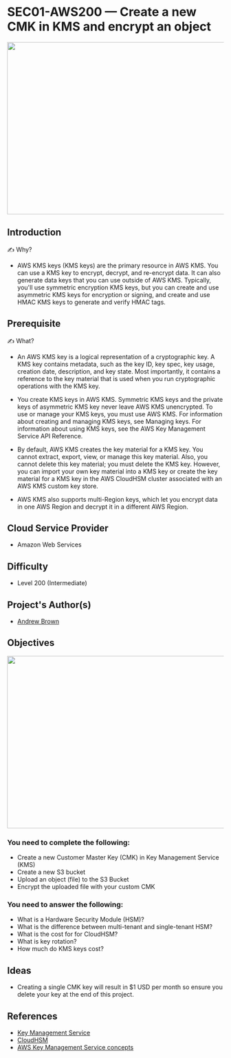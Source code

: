 # SEC01-AWS200 — Create a new CMK in KMS and encrypt an object

<p align="center" >
<img src="https://user-images.githubusercontent.com/69337392/176993446-44d35c72-72b5-49ed-bc21-378728708950.png" height="400" width="800" ></p>

## Introduction

✍️ Why? 
- AWS KMS keys (KMS keys) are the primary resource in AWS KMS. You can use a KMS key to encrypt, decrypt, and re-encrypt data. It can also generate data keys that you can use outside of AWS KMS. Typically, you'll use symmetric encryption KMS keys, but you can create and use asymmetric KMS keys for encryption or signing, and create and use HMAC KMS keys to generate and verify HMAC tags.

## Prerequisite

✍️ What?
- An AWS KMS key is a logical representation of a cryptographic key. A KMS key contains metadata, such as the key ID, key spec, key usage, creation date, description, and key state. Most importantly, it contains a reference to the key material that is used when you run cryptographic operations with the KMS key.

- You create KMS keys in AWS KMS. Symmetric KMS keys and the private keys of asymmetric KMS key never leave AWS KMS unencrypted. To use or manage your KMS keys, you must use AWS KMS. For information about creating and managing KMS keys, see Managing keys. For information about using KMS keys, see the AWS Key Management Service API Reference.

- By default, AWS KMS creates the key material for a KMS key. You cannot extract, export, view, or manage this key material. Also, you cannot delete this key material; you must delete the KMS key. However, you can import your own key material into a KMS key or create the key material for a KMS key in the AWS CloudHSM cluster associated with an AWS KMS custom key store.

- AWS KMS also supports multi-Region keys, which let you encrypt data in one AWS Region and decrypt it in a different AWS Region.


## Cloud Service Provider
- Amazon Web Services

## Difficulty

- Level 200 (Intermediate)

## Project's Author(s)

- [Andrew Brown](https://twitter.com/andrewbrown)

## Objectives

<p align="center" >
<img src="https://user-images.githubusercontent.com/69337392/176993520-440aa364-2fa4-4104-812e-7376fa415084.png" height="400" width="800" ></p>

### You need to complete the following:

- Create a new Customer Master Key (CMK) in Key Management Service (KMS)
- Create a new S3 bucket
- Upload an object (file) to the S3 Bucket
- Encrypt the uploaded file with your custom CMK

### You need to answer the following:

- What is a Hardware Security Module (HSM)?
- What is the difference between multi-tenant and single-tenant HSM?
- What is the cost for for CloudHSM?
- What is key rotation?
- How much do KMS keys cost?

## Ideas

- Creating a single CMK key will result in $1 USD per month so ensure
  you delete your key at the end of this project.

## References

- [Key Management Service](https://aws.amazon.com/kms/)
- [CloudHSM](https://aws.amazon.com/cloudhsm/)
- [AWS Key Management Service concepts](https://docs.aws.amazon.com/kms/latest/developerguide/concepts.html)
